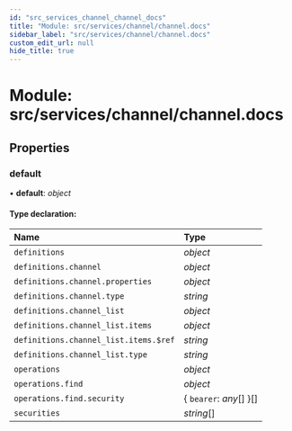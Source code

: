 ```yaml
---
id: "src_services_channel_channel_docs"
title: "Module: src/services/channel/channel.docs"
sidebar_label: "src/services/channel/channel.docs"
custom_edit_url: null
hide_title: true
---
```


# Module: src/services/channel/channel.docs

## Properties

### default

• **default**: *object*

#### Type declaration:

Name | Type |
:------ | :------ |
`definitions` | *object* |
`definitions.channel` | *object* |
`definitions.channel.properties` | *object* |
`definitions.channel.type` | *string* |
`definitions.channel_list` | *object* |
`definitions.channel_list.items` | *object* |
`definitions.channel_list.items.$ref` | *string* |
`definitions.channel_list.type` | *string* |
`operations` | *object* |
`operations.find` | *object* |
`operations.find.security` | { `bearer`: *any*[]  }[] |
`securities` | *string*[] |
